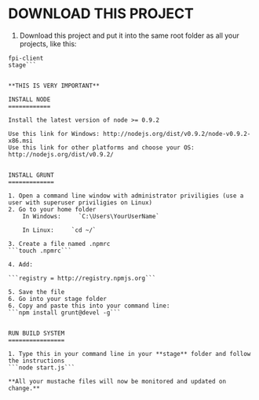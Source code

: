 DOWNLOAD THIS PROJECT
=====================

1. Download this project and put it into the same root folder as all your projects, like this:

```C:\Users\QE1\Workspace\Storebrand>dir
fpi-client
stage```
             

**THIS IS VERY IMPORTANT**

INSTALL NODE
============

Install the latest version of node >= 0.9.2 

Use this link for Windows: http://nodejs.org/dist/v0.9.2/node-v0.9.2-x86.msi
Use this link for other platforms and choose your OS: http://nodejs.org/dist/v0.9.2/


INSTALL GRUNT
=============

1. Open a command line window with administrator priviligies (use a user with superuser priviligies on Linux)
2. Go to your home folder
	In Windows:     `C:\Users\YourUserName`

	In Linux:     `cd ~/`

3. Create a file named .npmrc
```touch .npmrc```

4. Add: 

```registry = http://registry.npmjs.org```

5. Save the file
6. Go into your stage folder 
6. Copy and paste this into your command line:
```npm install grunt@devel -g```


RUN BUILD SYSTEM
================

1. Type this in your command line in your **stage** folder and follow the instructions
```node start.js```

**All your mustache files will now be monitored and updated on change.**
